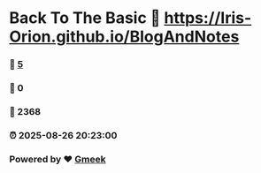 # Back To The Basic :link: https://Iris-Orion.github.io/BlogAndNotes 
### :page_facing_up: [5](https://Iris-Orion.github.io/BlogAndNotes/tag.html) 
### :speech_balloon: 0 
### :hibiscus: 2368 
### :alarm_clock: 2025-08-26 20:23:00 
### Powered by :heart: [Gmeek](https://github.com/Meekdai/Gmeek)

